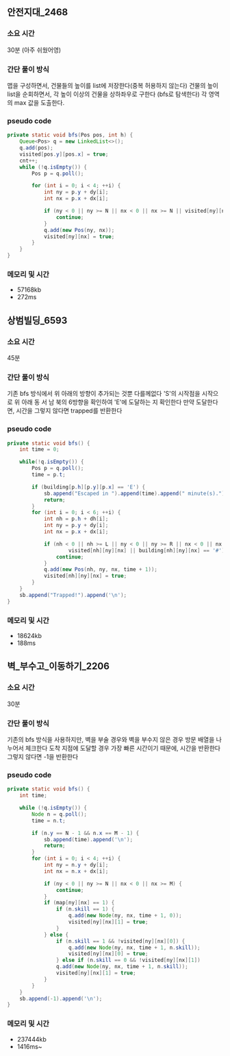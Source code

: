 ## 안전지대_2468
### 소요 시간
30분 (아주 쉬웠어영)

### 간단 풀이 방식
맵을 구성하면서, 건물들의 높이를 list에 저장한다(중복 허용하지 않는다)
건물의 높이 list을 순회하면서, 각 높이 이상의 건물을 상하좌우로 구한다 (bfs로 탐색한다)
각 영역의 max 값을 도출한다.

### pseudo code
```java
private static void bfs(Pos pos, int h) {
    Queue<Pos> q = new LinkedList<>();
    q.add(pos);
    visited[pos.y][pos.x] = true;
    cnt++;
    while (!q.isEmpty()) {
        Pos p = q.poll();

        for (int i = 0; i < 4; ++i) {
            int ny = p.y + dy[i];
            int nx = p.x + dx[i];

            if (ny < 0 || ny >= N || nx < 0 || nx >= N || visited[ny][nx] || map[ny][nx] < h) {
                continue;
            }
            q.add(new Pos(ny, nx));
            visited[ny][nx] = true;
        }
    }
}
```

### 메모리 및 시간
- 57168kb
- 272ms

## 상범빌딩_6593
### 소요 시간
45분

### 간단 풀이 방식
기존 bfs 방식에서 위 아래의 방향이 추가되는 것뿐 다를께없다
'S'의 시작점을 시작으로 위 아래 동 서 남 북의 6방향을 확인하여 'E'에 도달하는 지 확인한다
만약 도달한다면, 시간을 그렇지 않다면 trapped를 반환한다

### pseudo code
```java
private static void bfs() {
    int time = 0;

    while(!q.isEmpty()) {
        Pos p = q.poll();
        time = p.t;

        if (building[p.h][p.y][p.x] == 'E') {
            sb.append("Escaped in ").append(time).append(" minute(s).").append('\n');
            return;
        }
        for (int i = 0; i < 6; ++i) {
            int nh = p.h + dh[i];
            int ny = p.y + dy[i];
            int nx = p.x + dx[i];

            if (nh < 0 || nh >= L || ny < 0 || ny >= R || nx < 0 || nx >= C ||
                    visited[nh][ny][nx] || building[nh][ny][nx] == '#') {
                continue;
            }
            q.add(new Pos(nh, ny, nx, time + 1));
            visited[nh][ny][nx] = true;
        }
    }
    sb.append("Trapped!").append('\n');
}
```

### 메모리 및 시간
- 18624kb
- 188ms

## 벽_부수고_이동하기_2206
### 소요 시간
30분

### 간단 풀이 방식
기존의 bfs 방식을 사용하지만, 벽을 부술 경우와 벽을 부수지 않은 경우 방문 배열을 나누어서 체크한다
도착 지점에 도달할 경우 가장 빠른 시간이기 때문에, 시간을 반환한다
그렇지 않다면 -1을 반환한다

### pseudo code
```java
private static void bfs() {
    int time;

    while (!q.isEmpty()) {
        Node n = q.poll();
        time = n.t;

        if (n.y == N - 1 && n.x == M - 1) {
            sb.append(time).append('\n');
            return;
        }
        for (int i = 0; i < 4; ++i) {
            int ny = n.y + dy[i];
            int nx = n.x + dx[i];

            if (ny < 0 || ny >= N || nx < 0 || nx >= M) {
                continue;
            }
            if (map[ny][nx] == 1) {
                if (n.skill == 1) {
                    q.add(new Node(ny, nx, time + 1, 0));
                    visited[ny][nx][1] = true;
                }
            } else {
                if (n.skill == 1 && !visited[ny][nx][0]) {
                    q.add(new Node(ny, nx, time + 1, n.skill));
                    visited[ny][nx][0] = true;
                } else if (n.skill == 0 && !visited[ny][nx][1])
                q.add(new Node(ny, nx, time + 1, n.skill));
                visited[ny][nx][1] = true;
            }
        }
    }
    sb.append(-1).append('\n');
}
```

### 메모리 및 시간
- 237444kb
- 1416ms~